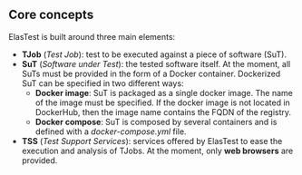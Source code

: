 <div class="range range-xs-left">
<div class="cell-xs-10 cell-lg-6 text-md-left inset-md-right-80 cell-lg-push-1 offset-top-50 offset-lg-top-0">
<h2 id="content" class="h1">Core concepts</h2>
<div class="offset-top-30 offset-md-top-50">
</div>
</div>
</div>

ElasTest is built around three main elements:

- **TJob** (*Test Job*): test to be executed against a piece of software (SuT).
- **SuT** (*Software under Test*): the tested software itself. At the moment, all SuTs must be provided in the form of a Docker container. Dockerized SuT can be specified in two different ways:
    - **Docker image**: SuT is packaged as a single docker image. The name of the image must be specified. If the docker image is not located in DockerHub, then the image name contains the FQDN of the registry.
    - **Docker compose**: SuT is composed by several containers and is defined with a *docker-compose.yml* file.
- **TSS** (*Test Support Services*): services offered by ElasTest to ease the execution and analysis of TJobs. At the moment, only **web browsers** are provided.